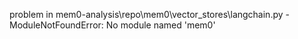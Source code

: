problem in mem0-analysis\repo\mem0\vector_stores\langchain.py - ModuleNotFoundError: No module named 'mem0'
